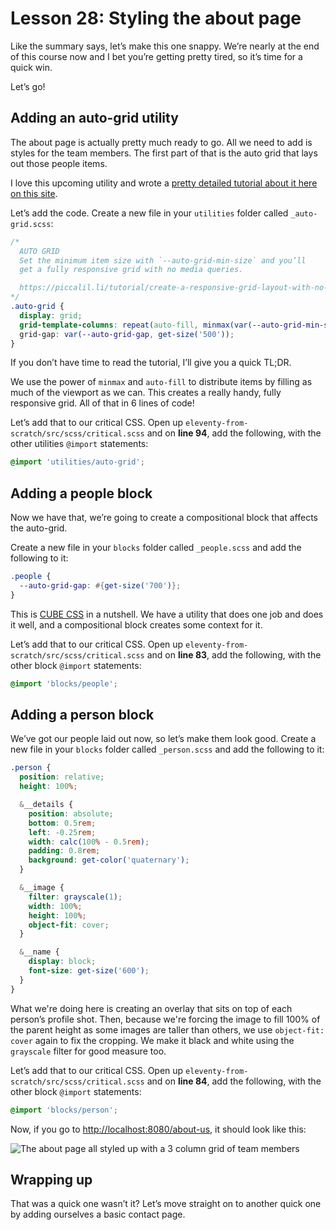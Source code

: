 # Lesson 28: Styling the about page

<ContentWarning />
 
Like the summary says, let’s make this one snappy. We’re nearly at the end of this course now and I bet you’re getting pretty tired, so it’s time for a quick win.

Let’s go!

## Adding an auto-grid utility

The about page is actually pretty much ready to go. All we need to add is styles for the team members. The first part of that is the auto grid that lays out those people items.

I love this upcoming utility and wrote a [pretty detailed tutorial about it here on this site](https://piccalil.li/tutorial/create-a-responsive-grid-layout-with-no-media-queries-using-css-grid/).

Let’s add the code. Create a new file in your `utilities` folder called `_auto-grid.scss`:

```scss
/*
  AUTO GRID
  Set the minimum item size with `--auto-grid-min-size` and you’ll
  get a fully responsive grid with no media queries.

  https://piccalil.li/tutorial/create-a-responsive-grid-layout-with-no-media-queries-using-css-grid/
*/
.auto-grid {
  display: grid;
  grid-template-columns: repeat(auto-fill, minmax(var(--auto-grid-min-size, 16rem), 1fr));
  grid-gap: var(--auto-grid-gap, get-size('500'));
}
```

If you don’t have time to read the tutorial, I’ll give you a quick TL;DR.

We use the power of `minmax` and `auto-fill` to distribute items by filling as much of the viewport as we can. This creates a really handy, fully responsive grid. All of that in 6 lines of code!

Let’s add that to our critical CSS. Open up `eleventy-from-scratch/src/scss/critical.scss` and on **line 94**, add the following, with the other utilities `@import` statements:

```scss
@import 'utilities/auto-grid';
```

## Adding a people block

Now we have that, we’re going to create a compositional block that affects the auto-grid.

Create a new file in your `blocks` folder called `_people.scss` and add the following to it:

```scss
.people {
  --auto-grid-gap: #{get-size('700')};
}
```

This is [CUBE CSS](https://piccalil.li/blog/cube-css) in a nutshell. We have a utility that does one job and does it well, and a compositional block creates some context for it.

Let’s add that to our critical CSS. Open up `eleventy-from-scratch/src/scss/critical.scss` and on **line 83**, add the following, with the other block `@import` statements:

```scss
@import 'blocks/people';
```

## Adding a person block

We’ve got our people laid out now, so let’s make them look good. Create a new file in your `blocks` folder called `_person.scss` and add the following to it:

```scss
.person {
  position: relative;
  height: 100%;

  &__details {
    position: absolute;
    bottom: 0.5rem;
    left: -0.25rem;
    width: calc(100% - 0.5rem);
    padding: 0.8rem;
    background: get-color('quaternary');
  }

  &__image {
    filter: grayscale(1);
    width: 100%;
    height: 100%;
    object-fit: cover;
  }

  &__name {
    display: block;
    font-size: get-size('600');
  }
}
```

What we're doing here is creating an overlay that sits on top of each person’s profile shot. Then, because we're forcing the image to fill 100% of the parent height as some images are taller than others, we use `object-fit: cover` again to fix the cropping. We make it black and white using the `grayscale` filter for good measure too.

Let’s add that to our critical CSS. Open up `eleventy-from-scratch/src/scss/critical.scss` and on **line 84**, add the following, with the other block `@import` statements:

```scss
@import 'blocks/person';
```

Now, if you go to <http://localhost:8080/about-us>, it should look like this:

![The about page all styled up with a 3 column grid of team members](/images/courses/learn-eleventy-from-scratch/ss-about-page-styled.jpg)

## Wrapping up

That was a quick one wasn’t it? Let’s move straight on to another quick one by adding ourselves a basic contact page.
